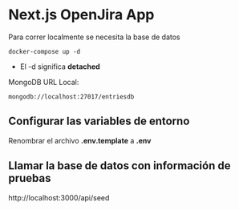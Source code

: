 # Next.js OpenJira App

Para correr localmente se necesita la base de datos
```
docker-compose up -d
```

* El -d significa **detached**

MongoDB URL Local:
```
mongodb://localhost:27017/entriesdb
```

## Configurar las variables de entorno

Renombrar el archivo **.env.template** a **.env**

## Llamar la base de datos con información de pruebas

http://localhost:3000/api/seed